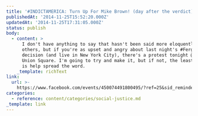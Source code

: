 ```yaml
---
title: '#INDICTAMERICA: Turn Up For Mike Brown! (day after the verdict)'
publishedAt: '2014-11-25T15:52:20.000Z'
updatedAt: '2014-11-25T17:31:05.000Z'
status: publish
body:
  - content: >
      I don't have anything to say that hasn't been said more eloquently by
      others, but if you're as upset and angry about last night's #Ferguson
      decision (and live in New York City), there's a protest tonight @ 7pm in
      Union Square. I'm going to try and make it, but if not, the least I can do
      is help spread the word.
    _template: richText
link:
  url: >-
    https://www.facebook.com/events/450074491800495/?ref=25&sid_reminder=978312701564420096
categories:
  - reference: content/categories/social-justice.md
_template: link
---
```



